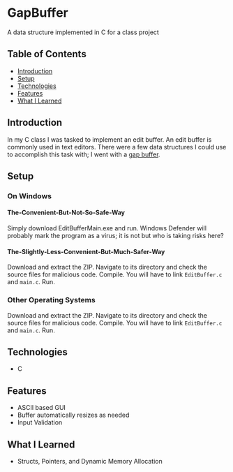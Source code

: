 # GapBuffer 

A data structure implemented in C for a class project

## Table of Contents
* [Introduction](#introduction)
* [Setup](#setup)
* [Technologies](#technologies)
* [Features](#features)
* [What I Learned](#what-i-learned)


## Introduction
In my C class I was tasked to implement an edit buffer. An edit buffer is commonly used in text editors. There were a few data structures I could use to accomplish this task with; I went with a <a href="https://en.wikipedia.org/wiki/Gap_buffer" target="_blank">gap buffer</a>.

## Setup
### On Windows
#### The-Convenient-But-Not-So-Safe-Way 
Simply download EditBufferMain.exe and run. Windows Defender will probably mark the program as a virus; it is not but who is taking risks here?    
#### The-Slightly-Less-Convenient-But-Much-Safer-Way
Download and extract the ZIP. Navigate to its directory and check the source files for malicious code. Compile. You will have to link `EditBuffer.c` and `main.c`. Run.

### Other Operating Systems
Download and extract the ZIP. Navigate to its directory and check the source files for malicious code. Compile. You will have to link `EditBuffer.c` and `main.c`. Run.

## Technologies
* C

## Features
* ASCII based GUI
* Buffer automatically resizes as needed
* Input Validation

## What I Learned
* Structs, Pointers, and Dynamic Memory Allocation



